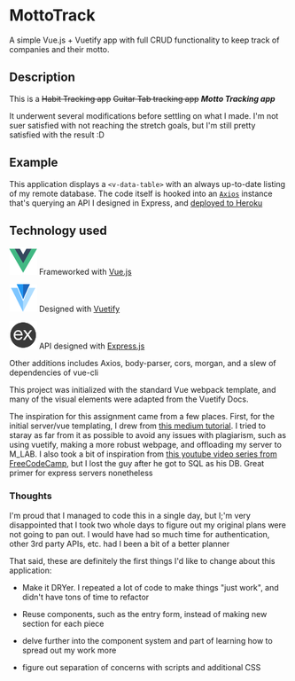 # MottoTrack

A simple Vue.js + Vuetify app with full CRUD functionality to keep track of companies and their motto. 

## Description

This is a ~~Habit Tracking app~~ ~~Guitar Tab tracking app~~ __*Motto Tracking app*__

It underwent several modifications before settling on what I made. I'm not suer satisfied with not reaching the stretch goals, but I'm still pretty satisfied with the result :D

## Example

This application displays a `<v-data-table>` with an always up-to-date listing of my remote database. The code itself is hooked into an [`Axios`](https://github.com/axios/axios) instance that's querying an API I designed in Express, and [deployed to Heroku](https://project-two-api.herokuapp.com/)

## Technology used

![Vue.js Image](./src/assets/vue-small.png)
Frameworked with [Vue.js](https://vuejs.org/)

![Vuetify Image](./src/assets/vuetify-small.png)
Designed with [Vuetify](https://vuetifyjs.com/)

![Express Image](./src/assets/express-small.png)
API designed with [Express.js](https://expressjs.com/)

Other additions includes Axios, body-parser, cors, morgan, and a slew of dependencies of vue-cli

This project was initialized with the standard Vue webpack template, and many of the visual elements were adapted from the Vuetify Docs.

The inspiration for this assignment came from a few places. First, for the initial server/vue templating, I drew from [this medium tutorial](https://medium.com/@anaida07/mevn-stack-application-part-1-3a27b61dcae0). I tried to staray as far from it as possible to avoid any issues with plagiarism, such as using vuetify, making a more robust webpage, and offloading my server to M_LAB. I also took a bit of inspiration from [this youtube video series from FreeCodeCamp](https://www.youtube.com/watch?v=Fa4cRMaTDUI&list=PLWKjhJtqVAbnadueQ-C5keMQQiQau_i0D), but I lost the guy after he got to SQL as his DB. Great primer for express servers nonetheless

### Thoughts

I'm proud that I managed to code this in a single day, but I;'m very disappointed that I took two whole days to figure out my original plans were not going to pan out. I would have had so much time for authentication, other 3rd party APIs, etc. had I been a bit of a better planner

That said, these are definitely the first things I'd like to change about this application:

* Make it DRYer. I repeated a lot of code to make things "just work", and didn't have tons of time to refactor

* Reuse components, such as the entry form, instead of making new section for each piece

* delve further into the component system and part of learning how to spread out my work more

* figure out separation of concerns with scripts and additional CSS

